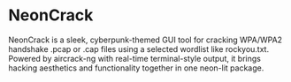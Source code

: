# NeonCrack
NeonCrack is a sleek, cyberpunk-themed GUI tool for cracking WPA/WPA2 handshake .pcap or .cap files using a selected wordlist like rockyou.txt. Powered by aircrack-ng with real-time terminal-style output, it brings hacking aesthetics and functionality together in one neon-lit package.
